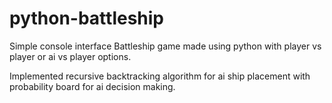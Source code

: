 # python-battleship
Simple console interface Battleship game made using python with player vs player or ai vs player options.

Implemented recursive backtracking algorithm for ai ship placement with probability board for ai decision making.
